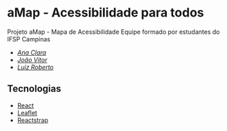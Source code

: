 # aMap - Acessibilidade para todos

Projeto aMap - Mapa de Acessibilidade
Equipe formado por estudantes do IFSP Campinas
- *[Ana Clara](https://github.com/AnaLoponi953)*
- *[João Vitor](https://github.com/jooaodias)*
- *[Luiz Roberto](https://github.com/oMestreFenix)*

## Tecnologias
- [React](https://reactjs.org/)
- [Leaflet](https://github.com/PaulLeCam/react-leaflet)
- [Reactstrap](https://github.com/reactstrap/reactstrap)
